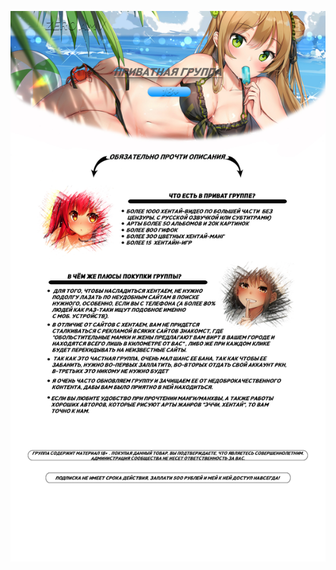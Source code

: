 <!DOCTYPE html>
<html>
<head>
<meta charset="utf-8">
</head>
<body>
<p><img src="privat_zeroamv.jpg"></p>

     

